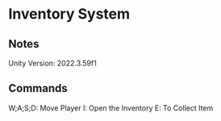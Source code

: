 # Inventory System

## Notes
Unity Version: 2022.3.59f1

## Commands

W;A;S;D: Move Player
I: Open the Inventory
E: To Collect Item
